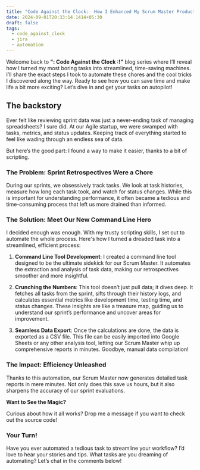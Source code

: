 ```yaml
---
title: "Code Against the Clock:  How I Enhanced My Scrum Master Productivity"
date: 2024-09-01T20:33:14.1414+05:30
draft: false
tags:
  - code_against_clock
  - jira
  - automation
---
```


Welcome back to **": Code Against the Clock :!"** blog series where I’ll reveal how I turned my most boring tasks into streamlined, time-saving machines. I’ll share the exact steps I took to automate these chores and the cool tricks I discovered along the way. Ready to see how you can save time and make life a bit more exciting? Let’s dive in and get your tasks on autopilot!

## The backstory

Ever felt like reviewing sprint data was just a never-ending task of managing spreadsheets? I sure did. At our Agile startup, we were swamped with tasks, metrics, and status updates. Keeping track of everything started to feel like wading through an endless sea of data.

But here’s the good part: I found a way to make it easier, thanks to a bit of scripting.

### The Problem: Sprint Retrospectives Were a Chore

During our sprints, we obsessively track tasks. We look at task histories, measure how long each task took, and watch for status changes. While this is important for understanding performance, it often became a tedious and time-consuming process that left us more drained than informed.

### The Solution: Meet Our New Command Line Hero

I decided enough was enough. With my trusty scripting skills, I set out to automate the whole process. Here's how I turned a dreaded task into a streamlined, efficient process:

1. **Command Line Tool Development**: I created a command line tool designed to be the ultimate sidekick for our Scrum Master. It automates the extraction and analysis of task data, making our retrospectives smoother and more insightful.
    
2. **Crunching the Numbers**: This tool doesn’t just pull data; it dives deep. It fetches all tasks from the sprint, sifts through their history logs, and calculates essential metrics like development time, testing time, and status changes. These insights are like a treasure map, guiding us to understand our sprint’s performance and uncover areas for improvement.
    
3. **Seamless Data Export**: Once the calculations are done, the data is exported as a CSV file. This file can be easily imported into Google Sheets or any other analysis tool, letting our Scrum Master whip up comprehensive reports in minutes. Goodbye, manual data compilation!

### The Impact: Efficiency Unleashed

Thanks to this automation, our Scrum Master now generates detailed task reports in mere minutes. Not only does this save us hours, but it also sharpens the accuracy of our sprint evaluations.

**Want to See the Magic?**  

Curious about how it all works? Drop me a message if you want to check out the source code!

### Your Turn!

Have you ever automated a tedious task to streamline your workflow? I’d love to hear your stories and tips. What tasks are you dreaming of automating? Let’s chat in the comments below!
